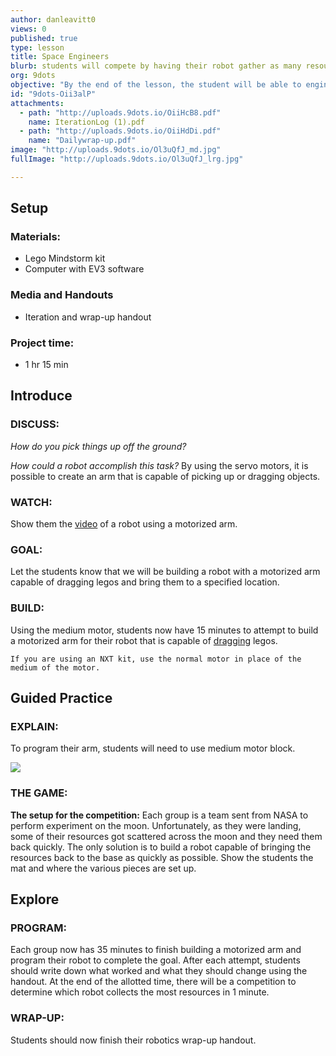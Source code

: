 ```yaml
---
author: danleavitt0
views: 0
published: true
type: lesson
title: Space Engineers
blurb: students will compete by having their robot gather as many resources (legos) as possible using a robotic arm.
org: 9dots
objective: "By the end of the lesson, the student will be able to engineer a robotic arm attachment and create a robot capable of returning legos to a specified location."
id: "9dots-Oii3alP"
attachments: 
  - path: "http://uploads.9dots.io/OiiHcB8.pdf"
    name: IterationLog (1).pdf
  - path: "http://uploads.9dots.io/OiiHdDi.pdf"
    name: "Dailywrap-up.pdf"
image: "http://uploads.9dots.io/Ol3uQfJ_md.jpg"
fullImage: "http://uploads.9dots.io/Ol3uQfJ_lrg.jpg"

---
```


## Setup

### Materials:

- Lego Mindstorm kit
- Computer with EV3 software

### Media and Handouts

- Iteration and wrap-up handout

### Project time:

- 1 hr 15 min

## Introduce

### DISCUSS:
_How do you pick things up off the ground?_

_How could a robot accomplish this task?_
By using the servo motors, it is possible to create an arm that is capable of picking up or dragging objects.

### WATCH:
Show them the [video](http://www.youtube.com/watch?v=XfahK5UX6Lg) of a robot using a motorized arm.

### GOAL:
Let the students know that we will be building a robot with a motorized arm capable of dragging legos and bring them to a specified location.

### BUILD:
Using the medium motor, students now have 15 minutes to attempt to build a motorized arm for their robot that is capable of [dragging](https://www.youtube.com/watch?v=Xs8mh3skPGw) legos.

```
If you are using an NXT kit, use the normal motor in place of the medium of the motor.
```

## Guided Practice

### EXPLAIN:
To program their arm, students will need to use medium motor block.

![](http://uploads.9dots.io/OiiHNyz_md.jpg) 

### THE GAME:
**The setup for the competition:** 
Each group is a team sent from NASA to perform experiment on the moon. Unfortunately, as they were landing, some of their resources got scattered across the moon and they need them back quickly. The only solution is to build a robot capable of bringing the resources back to the base as quickly as possible. Show the students the mat and where the various pieces are set up.

## Explore

### PROGRAM:
Each group now has 35 minutes to finish building a motorized arm and program their robot to complete the goal. After each attempt, students should write down what worked and what they should change using the handout. At the end of the allotted time, there will be a competition to determine which robot collects the most resources in 1 minute.

### WRAP-UP:
Students should now finish their robotics wrap-up handout.
